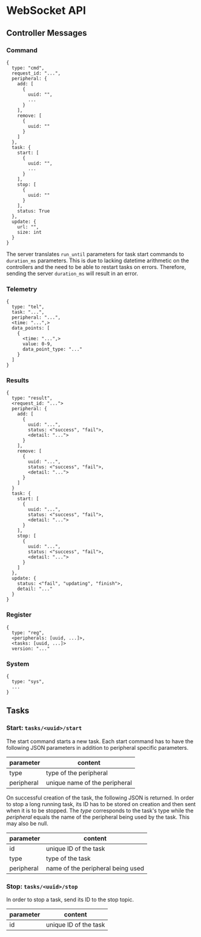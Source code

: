 # WebSocket API

## Controller Messages

### Command

```
{
  type: "cmd",
  request_id: "...",
  peripheral: {
    add: [
      {
        uuid: "",
        ...
      }
    ],
    remove: [
      {
        uuid: ""
      }
    ]
  },
  task: {
    start: [
      {
        uuid: "",
        ...
      }
    ],
    stop: [
      {
        uuid: ""
      }
    ],
    status: True
  },
  update: {
    url: "",
    size: int
  }
}
```

The server translates `run_until` parameters for task start commands to `duration_ms` parameters. This is due to lacking datetime arithmetic on the controllers and the need to be able to restart tasks on errors. Therefore, sending the server `duration_ms` will result in an error.

### Telemetry

```
{
  type: "tel",
  task: "...",
  peripheral: "...",
  <time: "...",>
  data_points: [
    {
      <time: "...",>
      value: 0-9,
      data_point_type: "..."
    }
  ]
}
```

### Results

```
{
  type: "result",
  <request_id: "...">
  peripheral: {
    add: [
      {
        uuid: "...",
        status: <"success", "fail">,
        <detail: "...">
      }
    ],
    remove: [
      {
        uuid: "...",
        status: <"success", "fail">,
        <detail: "...">
      }
    ]
  }
  task: {
    start: [
      {
        uuid: "...",
        status: <"success", "fail">,
        <detail: "...">
      }
    ],
    stop: [
      {
        uuid: "...",
        status: <"success", "fail">,
        <detail: "...">
      }
    ]
  },
  update: {
    status: <"fail", "updating", "finish">,
    detail: "..."
  }
}
```

### Register

```
{
  type: "reg",
  <peripherals: [uuid, ...]>,
  <tasks: [uuid, ...]>
  version: "..."
```

### System

```
{
  type: "sys",
  ...
}
```

## Tasks

### Start: `tasks/<uuid>/start`

The start command starts a new task. Each start command has to have the following JSON parameters in addition to peripheral specific parameters.

| parameter  | content                       |
| ---------- | ----------------------------- |
| type       | type of the peripheral        |
| peripheral | unique name of the peripheral |

On successful creation of the task, the following JSON is returned. In order to stop a long running task, its ID has to be stored on creation and then sent when it is to be stopped. The _type_ corresponds to the task's type while the _peripheral_ equals the name of the peripheral being used by the task. This may also be null.

| parameter  | content                           |
| ---------- | --------------------------------- |
| id         | unique ID of the task             |
| type       | type of the task                  |
| peripheral | name of the peripheral being used |

### Stop: `tasks/<uuid>/stop`

In order to stop a task, send its ID to the stop topic.

| parameter | content               |
| --------- | --------------------- |
| id        | unique ID of the task |
